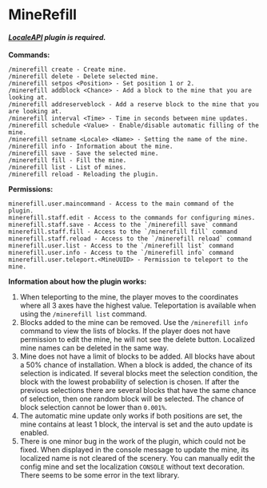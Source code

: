 # MineRefill
####  ***[LocaleAPI](https://ore.spongepowered.org/Semenkovsky_Ivan/LocaleAPI) plugin is required.***

**Commands:**
```
/minerefill create - Create mine.
/minerefill delete - Delete selected mine.
/minerefill setpos <Position> - Set position 1 or 2.
/minerefill addblock <Chance> - Add a block to the mine that you are looking at.
/minerefill addreserveblock - Add a reserve block to the mine that you are looking at.
/minerefill interval <Time> - Time in seconds between mine updates.
/minerefill schedule <Value> - Enable/disable automatic filling of the mine.
/minerefill setname <Locale> <Name> - Setting the name of the mine.
/minerefill info - Information about the mine.
/minerefill save - Save the selected mine.
/minerefill fill - Fill the mine.
/minerefill list - List of mines.
/minerefill reload - Reloading the plugin.
```

**Permissions:**
```
minerefill.user.maincommand - Access to the main command of the plugin.
minerefill.staff.edit - Access to the commands for configuring mines.
minerefill.staff.save - Access to the `/minerefill save` command
minerefill.staff.fill - Access to the `/minerefill fill` command
minerefill.staff.reload - Access to the `/minerefill reload` command
minerefill.user.list - Access to the `/minerefill list` command
minerefill.user.info - Access to the `/minerefill info` command
minerefill.user.teleport.<MineUUID> - Permission to teleport to the mine.
```

**Information about how the plugin works:**
1. When teleporting to the mine, the player moves to the coordinates where all 3 axes have the highest value. Teleportation is available when using the `/minerefill list` command.
2. Blocks added to the mine can be removed. Use the `/minerefill info` command to view the lists of blocks. If the player does not have permission to edit the mine, he will not see the delete button. Localized mine names can be deleted in the same way. 
3. Mine does not have a limit of blocks to be added. All blocks have about a 50% chance of installation. When a block is added, the chance of its selection is indicated. If several blocks meet the selection condition, the block with the lowest probability of selection is chosen. If after the previous selections there are several blocks that have the same chance of selection, then one random block will be selected. The chance of block selection cannot be lower than `0.001%`.
4. The automatic mine update only works if both positions are set, the mine contains at least 1 block, the interval is set and the auto update is enabled.
5. There is one minor bug in the work of the plugin, which could not be fixed. When displayed in the console message to update the mine, its localized name is not cleared of the scenery. You can manually edit the config mine and set the localization `CONSOLE` without text decoration. There seems to be some error in the text library.

